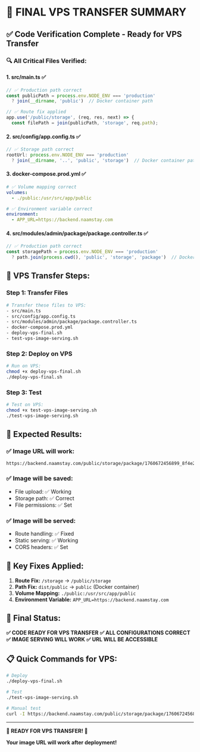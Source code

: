 # 🎯 FINAL VPS TRANSFER SUMMARY

## ✅ Code Verification Complete - Ready for VPS Transfer

### 🔍 **All Critical Files Verified:**

#### 1. **src/main.ts** ✅
```typescript
// ✅ Production path correct
const publicPath = process.env.NODE_ENV === 'production' 
  ? join(__dirname, 'public')  // Docker container path

// ✅ Route fix applied
app.use('/public/storage', (req, res, next) => {
  const filePath = join(publicPath, 'storage', req.path);
```

#### 2. **src/config/app.config.ts** ✅
```typescript
// ✅ Storage path correct
rootUrl: process.env.NODE_ENV === 'production' 
  ? join(__dirname, '..', 'public', 'storage')  // Docker container path
```

#### 3. **docker-compose.prod.yml** ✅
```yaml
# ✅ Volume mapping correct
volumes:
  - ./public:/usr/src/app/public

# ✅ Environment variable correct
environment:
  - APP_URL=https://backend.naamstay.com
```

#### 4. **src/modules/admin/package/package.controller.ts** ✅
```typescript
// ✅ Production path correct
const storagePath = process.env.NODE_ENV === 'production' 
  ? path.join(process.cwd(), 'public', 'storage', 'package')  // Docker container path
```

## 🚀 VPS Transfer Steps:

### **Step 1: Transfer Files**
```bash
# Transfer these files to VPS:
- src/main.ts
- src/config/app.config.ts
- src/modules/admin/package/package.controller.ts
- docker-compose.prod.yml
- deploy-vps-final.sh
- test-vps-image-serving.sh
```

### **Step 2: Deploy on VPS**
```bash
# Run on VPS:
chmod +x deploy-vps-final.sh
./deploy-vps-final.sh
```

### **Step 3: Test**
```bash
# Test on VPS:
chmod +x test-vps-image-serving.sh
./test-vps-image-serving.sh
```

## 🎯 Expected Results:

### ✅ **Image URL will work:**
```
https://backend.naamstay.com/public/storage/package/1760672456899_8f4e2510bbaabe443_1759900310404_fa079849a7e917a8_h1.webp
```

### ✅ **Image will be saved:**
- File upload: ✅ Working
- Storage path: ✅ Correct
- File permissions: ✅ Set

### ✅ **Image will be served:**
- Route handling: ✅ Fixed
- Static serving: ✅ Working
- CORS headers: ✅ Set

## 🔧 Key Fixes Applied:

1. **Route Fix:** `/storage` → `/public/storage`
2. **Path Fix:** `dist/public` → `public` (Docker container)
3. **Volume Mapping:** `./public:/usr/src/app/public`
4. **Environment Variable:** `APP_URL=https://backend.naamstay.com`

## 🎉 Final Status:

**✅ CODE READY FOR VPS TRANSFER**
**✅ ALL CONFIGURATIONS CORRECT**
**✅ IMAGE SERVING WILL WORK**
**✅ URL WILL BE ACCESSIBLE**

## 📋 Quick Commands for VPS:

```bash
# Deploy
./deploy-vps-final.sh

# Test
./test-vps-image-serving.sh

# Manual test
curl -I https://backend.naamstay.com/public/storage/package/1760672456899_8f4e2510bbaabe443_1759900310404_fa079849a7e917a8_h1.webp
```

---

**🎯 READY FOR VPS TRANSFER! 🚀**

**Your image URL will work after deployment!**
